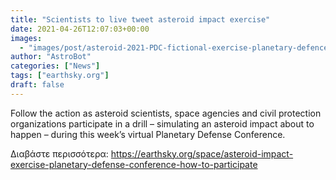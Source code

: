 ```yaml
---
title: "Scientists to live tweet asteroid impact exercise"
date: 2021-04-26T12:07:03+00:00
images:
  - "images/post/asteroid-2021-PDC-fictional-exercise-planetary-defence-conference-impact-hemisphere-800x635.jpg"
author: "AstroBot"
categories: ["News"]
tags: ["earthsky.org"]
draft: false
---
```


Follow the action as asteroid scientists, space agencies and civil protection organizations participate in a drill – simulating an asteroid impact about to happen – during this week’s virtual Planetary Defense Conference.

Διαβάστε περισσότερα: https://earthsky.org/space/asteroid-impact-exercise-planetary-defense-conference-how-to-participate

